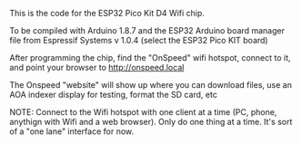 This is the code for the ESP32 Pico Kit D4 Wifi chip. 

To be compiled with Arduino 1.8.7 and the ESP32 Arduino board manager file from Espressif Systems v 1.0.4 (select the ESP32 Pico KIT board)

After programming the chip, find the "OnSpeed" wifi hotspot, connect to it, and point your browser to http://onspeed.local

The Onspeed "website" will show up where you can download files, use an AOA indexer display for testing, format the SD card, etc

NOTE: Connect to the Wifi hotspot with one client at a time (PC, phone, anythign with Wifi and a web browser). Only do one thing at a time. It's sort of a "one lane" interface for now.
